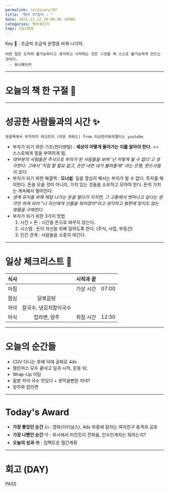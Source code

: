 ```yaml
---
permalink: /ordinary/97
title: "평비 97일차 : "
date: 2021-11-12 20:00:00 +0900
categories: 평비챌린지
tags: 1일1평범
---  
```

Key 🔑 : 조금씩 조금씩 운명을 바꿔 나가자.
```
이런 일은 도저히 불가능하다고 생각하고 시작하는 것은 그것을 제 스스로 불가능하게 만드는 것이다.
  - 워너메이커
```

---
# 오늘의 책 한 구절 📕

---
# 성공한 사람들과의 시간 ✨
`뒷골목에서 부자까지 테크트리 (리온 하워드) from 이상한리뷰의앨리스 youtube`  
- 부자가 되기 위한 기초(펀더멘털) : **세상이 어떻게 돌아가는 지를 알아야 한다.** => 스스로에게 힘을 부여하게 됨.
- *대부분의 사람들은 주식으로 부자가 된 사람들을 보며 '난 저렇게 될 수 없다'고 생각한다. 그래서 '직접 할 필요 없고, 돈만 내면 내가 불려줄게!' 라는 은행, 펀드사들이 있다.*
- 부자가 되기 위한 해결책 : **오너쉽**. 일을 열심히 해서는 부자가 될 수 없다. 투자를 해야한다. 돈을 모을 것이 아니라, 가치 있는 것들을 소유하고 모아야 한다. 돈의 가치는 계속해서 떨어진다.
- *생계 유지를 위해 매달 나가는 돈을 벌다가 지치면, 그 고통에서 벗어나고 싶다는 생각만 하게 되어 "나 자신에게 선물을 줘야겠어"라고 생각하고 형편에 맞지도 않는 명품을 구매한다.*
- 부자가 되기 위한 3가지 방법
  1. 시간 > 돈 : 시간을 돈으로 바꾸지 않는다.
  2. 시스템 : 돈이 자신을 위해 일하도록 한다. (주식, 사업, 부동산)
  3. 인간 관계 : 사람들을 소중히 여긴다.


---
# 일상 체크리스트 📃

| 식사 |  | 시작과 끝 |  |
|:----:|:----:|:----:|:----:|
| 아침 |  | 기상 시간 | 07:00 |
| 점심 | 닭볶음탕 |  |  |
| 저녁 | 칼국수, 냉김치말이국수 |  |  |
| 야식 | 컵라면, 양주 | 취침 시간 | 12:30 |

---
# 오늘의 순간들  
- CGV 다니는 후배 덕에 공짜로 4dx
- 챌린저스 모두 끝내고 일과 시작, 운동 되;
- Wrap-Up 미팅
- 밀본 저녁 국수 맛있다 + 못먹을뻔한 저녁?
- 양주와 컵라면

---
# Today's Award
- **가장 좋았던 순간** 👍 : 영화(이터널스), 4dx 와중에 잠자는 여자친구 충격과 공포  
- **가장 나빴던 순간** 👎 : 회사에서 미친듯이 전화옴, 인수인계자는 뭐하는지?  
- **오늘의 성과** 😎 : 임팩트온 월간계획  

---
# 회고 (DAY)
PASS